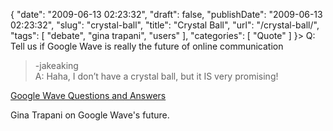 {
    "date": "2009-06-13 02:23:32",
    "draft": false,
    "publishDate": "2009-06-13 02:23:32",
    "slug": "crystal-ball",
    "title": "Crystal Ball",
    "url": "\/crystal-ball\/",
    "tags": [
        "debate",
        "gina trapani",
        "users"
    ],
    "categories": [
        "Quote"
    ]
}> Q: Tell us if Google Wave is really the future of online communication
> -jakeaking\
> A: Haha, I don’t have a crystal ball, but it IS very promising!

[Google Wave Questions and
Answers](http://smarterware.org/2021/google-wave-qa)

Gina Trapani on Google Wave's future.